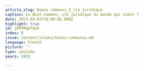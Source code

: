 ```yaml
---
article_slug: Biens communs_2_cle juridique
caption: Le Bien Commun, clé juridique du monde qui vient ?
date: 2023-04-05T16:00:56.000Z
highlight: true
id: jPMfMqOfUwk
index: 0
issue: content/issues/biens-communus.md
language: French
picture: ''
type: youtube
years: 2023

---
```


